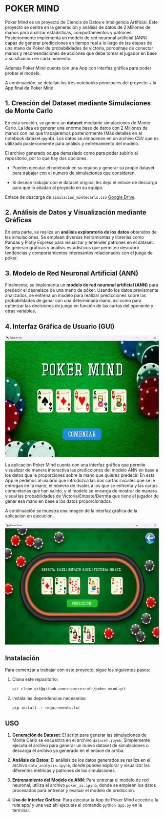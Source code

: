 # POKER MIND

Poker Mind es un proyecto de Ciencia de Datos e Inteligencia Artificial.
Este proyecto se centra en la generación y análisis de datos de 2 Millones de manos para analizar estadísticas, comportamientos y patrones. Posteriormente implementa un modelo de red neuronal artificial (ANN) capáz de generar predicciones en tiempo real a lo largo de las etapas de una mano de Poker de probabilidades de victoria, porcentaje de conectar manos y recomendaciones de acciónes que debe tomar el jugador en base a su situación en cada momento.

Además Poker Mind cuenta con una App con interfaz gráfica para poder probar el modelo.

A continuación, se detallan los tres notebooks principales del proyecto + la App final de Poker Mind.

## 1. Creación del Dataset mediante Simulaciones de Monte Carlo

En esta sección, se genera un **dataset** mediante simulaciones de Monte Carlo. La idea es generar una enorme base de datos con 2 Millones de manos con las que trabajaremos posteriormente (Más detalles en el notebook dataset.ipynb). Los datos se almacenan en un archivo CSV que es utilizado posteriormente para análisis y entrenamiento del modelo.

El archivo generado ocupa demasiado como para poder subirlo al repositorio, por lo que hay dos opciones.

- Pueden ejecutar el notebook en su equipo y generar su propio dataset para trabajar con el numero de simulaciones que consideren.

- Si desean trabajar con el dataset original les dejo el enlace de descarga para que lo añadan al proyecto en su equipo.

Enlace de descarga de `simulacion_montecarlo.csv` [Google Drive](https://drive.google.com/file/d/1w0AvoduuTIo-RGb4bNtqu1VnjzA7oNXE/view?usp=drive_link).

## 2. Análisis de Datos y Visualización mediante Gráficas

En esta parte, se realiza un **análisis exploratorio de los datos** obtenidos de las simulaciones. Se emplean diversas herramientas y librerías como Pandas y Plotly Express para visualizar y entender patrones en el dataset. Se generan gráficas y análisis estadísticos que permiten descubrir tendencias y comportamientos interesantes relacionados con el juego de póker.

## 3. Modelo de Red Neuronal Artificial (ANN)

Finalmente, se implementa un **modelo de red neuronal artificial (ANN)** para predecir el desnelace de una mano de póker. Usando los datos previamente analizados, se entrena un modelo para realizar predicciones sobre las probabilidades de ganar con una determinada mano, así como para optimizar las decisiones de juego en función de las cartas del oponente y otras variables.

## 4. Interfaz Gráfica de Usuario (GUI)

![Inicio](app/assets/img/res/title.png)

La aplicación Poker Mind cuenta con una interfaz gráfica que permite visualizar de manera interactiva las predicciones del modelo ANN en base a los datos que le proporciones sobre la mano que quieres predecir. En esta App le pedimos al usuario que introduzca las dos cartas iniciales que se le entregan en la mano, el número de rivales a los que se enfrenta y las cartas comunitarias que han salido, y el modelo se encarga de mostrar de manera visual las probabilidades de Victoria/Empate/Derrota que tiene el jugador de ganar esa mano en base a los datos proporcionados.

A continuación se muestra una imagen de la interfaz gráfica de la aplicación en ejecución.

![Full House Q](app/assets/img/res/hand.png)

## Instalación

Para comenzar a trabajar con este proyecto, sigue los siguientes pasos:

1. Clona este repositorio:

   ```bash
   git clone git@github.com:rramirezsoft/poker-mind.git
   ```

2. instala las dependencias necesarias:
   ```bash
   pip install -r requirements.txt
   ```

## USO

1. **Generación de Dataset**: El script para generar las simulaciones de Monte Carlo se encuentra en el archivo `dataset.ipynb`. Simplemente ejecuta el archivo para generar un nuevo dataset de simulaciones o descarga el archivo ya generado en el enlace de arriba.

2. **Análisis de Datos**: El análisis de los datos generados se realiza en el archivo `data_analysis.ipynb`, donde puedes explorar y visualizar las diferentes métricas y patrones de las simulaciones.

3. **Entrenamiento del Modelo de ANN**: Para entrenar el modelo de red neuronal, utiliza el archivo `poker_ai.ipynb`, donde se emplean los datos procesados para entrenar y evaluar el modelo de predicción.

4. **Uso de Interfaz Gráfica**: Para ejecutar la App de Poker Mind accede a la ruta app/ y una vez ahí ejecutas el comando `python app.py` en la terminal.
